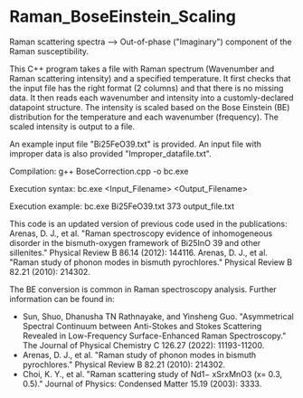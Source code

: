 # Raman_BoseEinstein_Scaling
Raman scattering spectra --> Out-of-phase ("Imaginary") component of the Raman susceptibility. 

This C++ program takes a file with Raman spectrum (Wavenumber and Raman scattering intensity) and a specified temperature. It first checks that the input file has the right format (2 columns) and that there is no missing data. It then reads each wavenumber and intensity into a customly-declared datapoint structure. The intensity is scaled based on the Bose Einstein (BE) distribution for the temperature and each wavenumber (frequency). The scaled intensity is output to a file.


An example input file "Bi25FeO39.txt" is provided. An input file with improper data is also provided "Improper_datafile.txt".


Compilation:
g++ BoseCorrection.cpp -o bc.exe


Execution syntax:
bc.exe <Input_Filename> <Temperature> <Output_Filename>

Execution example:
bc.exe Bi25FeO39.txt 373 output_file.txt


This code is an updated version of previous code used in the publications:
Arenas, D. J., et al. "Raman spectroscopy evidence of inhomogeneous disorder in the bismuth-oxygen framework of Bi25InO 39 and other sillenites." Physical Review B 86.14 (2012): 144116.
Arenas, D. J., et al. "Raman study of phonon modes in bismuth pyrochlores." Physical Review B 82.21 (2010): 214302.

The BE conversion is common in Raman spectroscopy analysis. Further information can be found in: 
- Sun, Shuo, Dhanusha TN Rathnayake, and Yinsheng Guo. "Asymmetrical Spectral Continuum between Anti-Stokes and Stokes Scattering Revealed in Low-Frequency Surface-Enhanced Raman Spectroscopy." The Journal of Physical Chemistry C 126.27 (2022): 11193-11200.
- Arenas, D. J., et al. "Raman study of phonon modes in bismuth pyrochlores." Physical Review B 82.21 (2010): 214302.
- Choi, K. Y., et al. "Raman scattering study of Nd1− xSrxMnO3 (x= 0.3, 0.5)." Journal of Physics: Condensed Matter 15.19 (2003): 3333.
